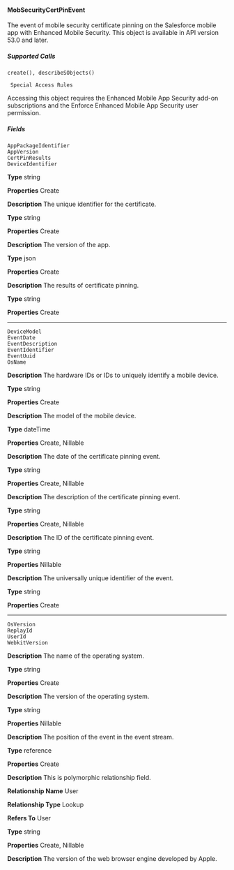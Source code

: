#### MobSecurityCertPinEvent

The event of mobile security certificate pinning on the Salesforce mobile app with Enhanced Mobile Security. This object is available in
API version 53.0 and later.

##### Supported Calls
```
create(), describeSObjects()

 Special Access Rules

```
Accessing this object requires the Enhanced Mobile App Security add-on subscriptions and the Enforce Enhanced Mobile App Security
user permission.

##### Fields

```
AppPackageIdentifier
AppVersion
CertPinResults
DeviceIdentifier

```

**Type**
string

**Properties**
Create

**Description**
The unique identifier for the certificate.

**Type**
string

**Properties**
Create

**Description**
The version of the app.

**Type**
json

**Properties**
Create

**Description**
The results of certificate pinning.

**Type**
string

**Properties**
Create


-----

```
DeviceModel
EventDate
EventDescription
EventIdentifier
EventUuid
OsName

```

**Description**
The hardware IDs or IDs to uniquely identify a mobile device.

**Type**
string

**Properties**
Create

**Description**
The model of the mobile device.

**Type**
dateTime

**Properties**
Create, Nillable

**Description**
The date of the certificate pinning event.

**Type**
string

**Properties**
Create, Nillable

**Description**
The description of the certificate pinning event.

**Type**
string

**Properties**
Create, Nillable

**Description**
The ID of the certificate pinning event.

**Type**
string

**Properties**
Nillable

**Description**
The universally unique identifier of the event.

**Type**
string

**Properties**
Create


-----

```
OsVersion
ReplayId
UserId
WebkitVersion

```

**Description**
The name of the operating system.

**Type**
string

**Properties**
Create

**Description**
The version of the operating system.

**Type**
string

**Properties**
Nillable

**Description**
The position of the event in the event stream.

**Type**
reference

**Properties**
Create

**Description**
This is polymorphic relationship field.

**Relationship Name**
User

**Relationship Type**
Lookup

**Refers To**
User

**Type**
string

**Properties**
Create, Nillable

**Description**
The version of the web browser engine developed by Apple.

